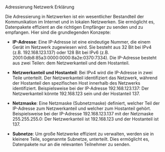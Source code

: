 # 

Adressierung Netzwerk Erklärung

Die Adressierung in Netzwerken ist ein wesentlicher Bestandteil der Kommunikation im Internet und in lokalen Netzwerken. Sie ermöglicht es, Datenpakete effizient an die richtigen Empfänger zu senden und zu empfangen. Hier sind die grundlegenden Konzepte:

- **IP-Adresse**: Eine IP-Adresse ist eine eindeutige Nummer, die einem Gerät im Netzwerk zugewiesen wird. Sie besteht aus 32 Bit bei IPv4 (z.B. 192.168.123.137) oder 128 Bit bei IPv6 (z.B. 2001:0db8:85a3:0000:0000:8a2e:0370:7334). Die IP-Adresse besteht aus zwei Teilen: dem Netzwerkanteil und dem Hostanteil.
    
- **Netzwerkanteil und Hostanteil**: Bei IPv4 wird die IP-Adresse in zwei Teile unterteilt. Der Netzwerkanteil identifiziert das Netzwerk, während der Hostanteil den spezifischen Host innerhalb des Netzwerks identifiziert. Beispielsweise bei der IP-Adresse 192.168.123.137: Der Netzwerkanteil könnte 192.168.123 sein und der Hostanteil 137.
    
- **Netzmaske**: Eine Netzmaske (Subnetzmaske) definiert, welcher Teil der IP-Adresse zum Netzwerkanteil und welcher zum Hostanteil gehört. Beispielsweise bei der IP-Adresse 192.168.123.137 mit der Netzmaske 255.255.255.0: Der Netzwerkanteil ist 192.168.123 und der Hostanteil ist 137.
    
- **Subnetze**: Um große Netzwerke effizient zu verwalten, werden sie in kleinere Teile, sogenannte Subnetze, unterteilt. Dies ermöglicht es, Datenpakete nur an die relevanten Teilnehmer zu senden.